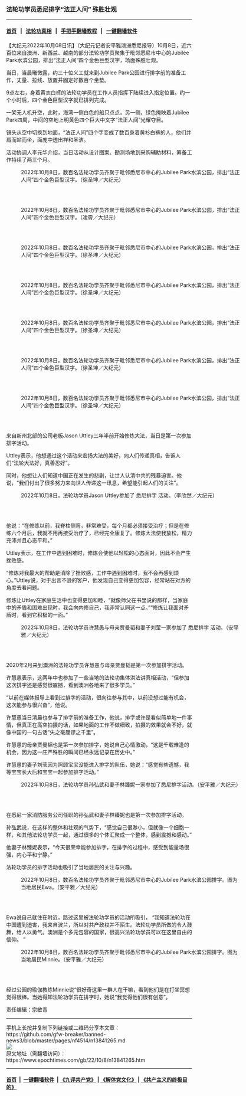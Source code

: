 ### 法轮功学员悉尼排字“法正人间” 殊胜壮观
------------------------

#### [首页](https://github.com/gfw-breaker/banned-news3/blob/master/README.md) &nbsp;&nbsp;|&nbsp;&nbsp; [法轮功真相](https://github.com/begood0513/basic/blob/master/README.md)  &nbsp;&nbsp;|&nbsp;&nbsp; [手把手翻墙教程](https://github.com/gfw-breaker/guides/wiki)  &nbsp;&nbsp;|&nbsp;&nbsp; [一键翻墙软件](https://github.com/gfw-breaker/nogfw/blob/master/README.md)  



<div><p>
 【大纪元2022年10月08日讯】（大纪元记者安平雅澳洲悉尼报导）10月8日，近六百位来自澳洲、新西兰、越南的部分法轮功学员聚集于毗邻悉尼市中心的Jubilee Park水滨公园，排出“法正人间”四个金色巨型汉字，场面殊胜壮观。
</p>
<p>
 当日，当晨曦微露，约三十位义工就来到Jubilee Park公园进行排字前的准备工作，丈量、拉线、放置并固定好数百个坐垫。
</p>
<p>
 9点左右，身着黄衣白裤的法轮功学员在工作人员指挥下陆续进入指定位置。约一个小时后，四个金色巨型汉字就已排列完成。
</p>
<p>
 一架无人机升空，此时，海湾一侧白色的船只点点，另一侧，绿色掩映着Jubilee Park四周，中间的空地上明黄色四个巨大中文字“法正人间”光耀夺目。
</p>
<p>
 镜头从空中切换到地面，“法正人间”四个字变成了数百身着黄衫白裤的人，他们并肩而站而坐，面庞中透出祥和圣洁。
</p>
<p>
 活动协调人李元华介绍，当日活动从设计图案、勘测场地到采购辅助材料，筹备工作持续了两三个月。
</p>
<figure aria-describedby="caption-attachment-13841287" class="wp-caption aligncenter" id="attachment_13841287" style="width: 600px">
 <ok href=" https://i.epochtimes.com/assets/uploads/2022/10/id13841287-772A9731-600x400.jpg" rel="noreferrer noopener" target="_blank">
  <img alt="" class="size-large wp-image-13841287" src="https://i.epochtimes.com/assets/uploads/2022/10/id13841287-772A9731-600x400.jpg"/>
 </ok>
 <br/><figcaption class="wp-caption-text" id="caption-attachment-13841287">
  2022年10月8日，数百名法轮功学员齐聚于毗邻悉尼市中心的Jubilee Park水滨公园，排出“法正人间”四个金色巨型汉字。（徐圣坤／大纪元）
 </figcaption><br/>
</figure><br/>
<figure aria-describedby="caption-attachment-13841304" class="wp-caption aligncenter" id="attachment_13841304" style="width: 600px">
 <ok href=" https://i.epochtimes.com/assets/uploads/2022/10/id13841304-c6c2e8e4ef486bbcb6bba04ed89c5df2-600x414.jpg" rel="noreferrer noopener" target="_blank">
  <img alt="" class="size-large wp-image-13841304" src="https://i.epochtimes.com/assets/uploads/2022/10/id13841304-c6c2e8e4ef486bbcb6bba04ed89c5df2-600x414.jpg"/>
 </ok>
 <br/><figcaption class="wp-caption-text" id="caption-attachment-13841304">
  2022年10月8日，数百名法轮功学员齐聚于毗邻悉尼市中心的Jubilee Park水滨公园，排出“法正人间”四个金色巨型汉字。（凌霄／大纪元）
 </figcaption><br/>
</figure><br/>
<figure aria-describedby="caption-attachment-13841289" class="wp-caption aligncenter" id="attachment_13841289" style="width: 600px">
 <ok href=" https://i.epochtimes.com/assets/uploads/2022/10/id13841289-772A9735-600x400.jpg" rel="noreferrer noopener" target="_blank">
  <img alt="" class="size-large wp-image-13841289" src="https://i.epochtimes.com/assets/uploads/2022/10/id13841289-772A9735-600x400.jpg"/>
 </ok>
 <br/><figcaption class="wp-caption-text" id="caption-attachment-13841289">
  2022年10月8日，数百名法轮功学员齐聚于毗邻悉尼市中心的Jubilee Park水滨公园，排出“法正人间”四个金色巨型汉字。（徐圣坤／大纪元）
 </figcaption><br/>
</figure><br/>
<figure aria-describedby="caption-attachment-13841302" class="wp-caption aligncenter" id="attachment_13841302" style="width: 600px">
 <ok href=" https://i.epochtimes.com/assets/uploads/2022/10/id13841302-772A9764-600x400.jpg" rel="noreferrer noopener" target="_blank">
  <img alt="" class="size-large wp-image-13841302" src="https://i.epochtimes.com/assets/uploads/2022/10/id13841302-772A9764-600x400.jpg"/>
 </ok>
 <br/><figcaption class="wp-caption-text" id="caption-attachment-13841302">
  2022年10月8日，数百名法轮功学员齐聚于毗邻悉尼市中心的Jubilee Park水滨公园，排出“法正人间”四个金色巨型汉字。（徐圣坤／大纪元）
 </figcaption><br/>
</figure><br/>
<figure aria-describedby="caption-attachment-13841290" class="wp-caption aligncenter" id="attachment_13841290" style="width: 600px">
 <ok href=" https://i.epochtimes.com/assets/uploads/2022/10/id13841290-772A9738-600x400.jpg" rel="noreferrer noopener" target="_blank">
  <img alt="" class="size-large wp-image-13841290" src="https://i.epochtimes.com/assets/uploads/2022/10/id13841290-772A9738-600x400.jpg"/>
 </ok>
 <br/><figcaption class="wp-caption-text" id="caption-attachment-13841290">
  2022年10月8日，数百名法轮功学员齐聚于毗邻悉尼市中心的Jubilee Park水滨公园，排出“法正人间”四个金色巨型汉字。（徐圣坤／大纪元）
 </figcaption><br/>
</figure><br/>
<figure aria-describedby="caption-attachment-13841301" class="wp-caption aligncenter" id="attachment_13841301" style="width: 600px">
 <ok href=" https://i.epochtimes.com/assets/uploads/2022/10/id13841301-772A9761-600x400.jpg" rel="noreferrer noopener" target="_blank">
  <img alt="" class="size-large wp-image-13841301" src="https://i.epochtimes.com/assets/uploads/2022/10/id13841301-772A9761-600x400.jpg"/>
 </ok>
 <br/><figcaption class="wp-caption-text" id="caption-attachment-13841301">
  2022年10月8日，数百名法轮功学员齐聚于毗邻悉尼市中心的Jubilee Park水滨公园，排出“法正人间”四个金色巨型汉字。（徐圣坤／大纪元）
 </figcaption><br/>
</figure><br/>
<figure aria-describedby="caption-attachment-13841293" class="wp-caption aligncenter" id="attachment_13841293" style="width: 600px">
 <ok href=" https://i.epochtimes.com/assets/uploads/2022/10/id13841293-772A9796-600x400.jpg" rel="noreferrer noopener" target="_blank">
  <img alt="" class="size-large wp-image-13841293" src="https://i.epochtimes.com/assets/uploads/2022/10/id13841293-772A9796-600x400.jpg"/>
 </ok>
 <br/><figcaption class="wp-caption-text" id="caption-attachment-13841293">
  2022年10月8日，数百名法轮功学员齐聚于毗邻悉尼市中心的Jubilee Park水滨公园，排出“法正人间”四个金色巨型汉字。（徐圣坤／大纪元）
 </figcaption><br/>
</figure><br/>
<p>
 来自新州北部的公司老板Jason Uttley三年半前开始修炼大法，当日是第一次参加排字活动。
</p>
<p>
 Uttley表示，他想通过这个活动来宏扬大法的美好，向人们传递真相，告诉人们“法轮大法好，真善忍好”。
</p>
<p>
 同时，他想让人们知道中国正在发生的悲剧，让世人认清中共的残暴迫害。他说，“我们付出了很多努力来向世人传递这一讯息，希望能引起人们的关注”。
</p>
<figure aria-describedby="caption-attachment-13841279" class="wp-caption aligncenter" id="attachment_13841279" style="width: 600px">
 <ok href=" https://i.epochtimes.com/assets/uploads/2022/10/id13841279-b832cd5f48a3aa96879ecb81d49239f2-600x431.jpg" rel="noreferrer noopener" target="_blank">
  <img alt="" class="size-large wp-image-13841279" src="https://i.epochtimes.com/assets/uploads/2022/10/id13841279-b832cd5f48a3aa96879ecb81d49239f2-600x431.jpg"/>
 </ok>
 <br/><figcaption class="wp-caption-text" id="caption-attachment-13841279">
  2022年10月8日，法轮功学员Jason Uttley参加了
  <ok href="https://www.epochtimes.com/gb/tag/%E6%82%89%E5%B0%BC%E6%8E%92%E5%AD%97.html">
   悉尼排字
  </ok>
  活动。（李欣然／大纪元）
 </figcaption><br/>
</figure><br/>
<p>
 他说：“在修练以前，我脊柱侧弯，非常难受，每个月都必须接受治疗；但是在修练六个月后，我就不用再接受治疗了，已经完全康复了。修炼大法使我放松，精力充沛并且心态平和。”
</p>
<p>
 Uttley表示，在工作中遇到困难时，修炼会使他以轻松的心态面对，因此不会产生挫败感。
</p>
<p>
 “修炼对我最大的帮助是消除了挫败感，工作中遇到困难时，我不会再感到烦心。”Uttley说，对于出言不逊的客户，他发现自己变得更加包容，经常站在对方的角度去看问题。
</p>
<p>
 修炼让Uttley在家庭生活中也变得更加和睦，“就像师父在书里说的那样，当家庭中的矛盾和困难出现时，我会向内修自己，我非常认同这一点。”“修炼让我面对矛盾时，看到它积极的一面。”
</p>
<figure aria-describedby="caption-attachment-13841275" class="wp-caption aligncenter" id="attachment_13841275" style="width: 600px">
 <ok href=" https://i.epochtimes.com/assets/uploads/2022/10/id13841275-IMG_4129-600x400.jpg" rel="noreferrer noopener" target="_blank">
  <img alt="" class="size-large wp-image-13841275" src="https://i.epochtimes.com/assets/uploads/2022/10/id13841275-IMG_4129-600x400.jpg"/>
 </ok>
 <br/><figcaption class="wp-caption-text" id="caption-attachment-13841275">
  2022年10月8日，法轮功学员许慧愚与母亲贾曼韬和妻子刘莹一家参加了
  <ok href="https://www.epochtimes.com/gb/tag/%E6%82%89%E5%B0%BC%E6%8E%92%E5%AD%97.html">
   悉尼排字
  </ok>
  活动。（安平雅／大纪元）
 </figcaption><br/>
</figure><br/>
<p>
 2020年2月来到澳洲的法轮功学员许慧愚与母亲贾曼韬是第一次参加排字活动。
</p>
<p>
 许慧愚表示，这两年中也参加了一些当地的法轮功集体洪法讲真相活动，“但参加这次排字还是感觉很震撼，看到澳洲各地来了很多学员。”
</p>
<p>
 “以前在媒体报导上看到过排字的活动，很向往参与其中，以前没想过能有机会，这次能参与很兴奋”，他说。
</p>
<p>
 许慧愚当日清晨也参与了排字前的准备工作，他说，排字或许是看似简单地一件事情，但真正在高空拍摄的话，如果地面的工作不做细致，拍摄的效果就会不好，就像中国的一句古话“失之毫厘谬之千里”。
</p>
<p>
 许慧愚的母亲贾曼韬也是第一次参加排字，她说自己心情激动，“这是千载难逢的机会，因为这一庄严殊胜的瞬间已经永远记录在历史中。”
</p>
<p>
 许慧愚的妻子刘莹因为照顾宝宝没能进入排字的队伍，她说：“感觉有些遗憾，我等宝宝长大后和宝宝一起参加排字活动。”
</p>
<figure aria-describedby="caption-attachment-13841273" class="wp-caption aligncenter" id="attachment_13841273" style="width: 600px">
 <ok href=" https://i.epochtimes.com/assets/uploads/2022/10/id13841273-IMG_4128-600x400.jpg" rel="noreferrer noopener" target="_blank">
  <img alt="" class="size-large wp-image-13841273" src="https://i.epochtimes.com/assets/uploads/2022/10/id13841273-IMG_4128-600x400.jpg"/>
 </ok>
 <br/><figcaption class="wp-caption-text" id="caption-attachment-13841273">
  2022年10月8日，法轮功学员孙弘武和妻子林臻妮一家参加了悉尼排字活动。（安平雅／大纪元）
 </figcaption><br/>
</figure><br/>
<p>
 在悉尼一家消防服务公司任职的孙弘武和妻子林臻妮也是第一次参加排字活动。
</p>
<p>
 孙弘武说，在这样的整体和壮观的气势下，“感觉自己很渺小，但就像一个细胞一样，和其他法轮功学员一起，通过很多的个体汇聚成一个整体，感到震撼和感动。”
</p>
<p>
 他妻子林臻妮表示，“今天很荣幸能参加排字，在排字的过程中，感受到能量场很强，内心平和宁静。”
</p>
<p>
 法轮功学员的排字活动也吸引了当地居民的关注与兴趣。
</p>
<figure aria-describedby="caption-attachment-13841276" class="wp-caption aligncenter" id="attachment_13841276" style="width: 600px">
 <ok href=" https://i.epochtimes.com/assets/uploads/2022/10/id13841276-83ef185b7c9fa9ebfd87d9cbd4febb7d-600x450.jpg" rel="noreferrer noopener" target="_blank">
  <img alt="" class="size-large wp-image-13841276" src="https://i.epochtimes.com/assets/uploads/2022/10/id13841276-83ef185b7c9fa9ebfd87d9cbd4febb7d-600x450.jpg"/>
 </ok>
 <br/><figcaption class="wp-caption-text" id="caption-attachment-13841276">
  2022年10月8日，数百名法轮功学员齐聚于毗邻悉尼市中心的Jubilee Park水滨公园排字。图为当地居民Ewa。（安平雅／大纪元）
 </figcaption><br/>
</figure><br/>
<p>
 Ewa说自己就住在附近，路过这里被法轮功学员的活动所吸引， “我知道法轮功在中国遭到迫害，我来自波兰，所以对共产政权并不陌生。法轮功学员所做的令人鼓舞，给人以勇气。澳洲是个多元包容的国家，很高兴法轮功学员可以在这里自由的信仰。 ”
</p>
<figure aria-describedby="caption-attachment-13841277" class="wp-caption aligncenter" id="attachment_13841277" style="width: 600px">
 <ok href=" https://i.epochtimes.com/assets/uploads/2022/10/id13841277-6c99500945de58e714e6b6be8bc112a0-600x444.jpg" rel="noreferrer noopener" target="_blank">
  <img alt="" class="size-large wp-image-13841277" src="https://i.epochtimes.com/assets/uploads/2022/10/id13841277-6c99500945de58e714e6b6be8bc112a0-600x444.jpg"/>
 </ok>
 <br/><figcaption class="wp-caption-text" id="caption-attachment-13841277">
  2022年10月8日，数百名法轮功学员齐聚于毗邻悉尼市中心的Jubilee Park水滨公园排字。图为当地居民Minnie。（安平雅／大纪元）
 </figcaption><br/>
</figure><br/>
<p>
 经过公园的瑜伽教练Minnie说“很好奇这里一群人在干嘛，看到他们是在打坐冥想觉得很棒。当她得知法轮功学员在排字时，她说“我觉得他们很有创意”。
</p>
<p>
 责任编辑：宗敏青
</p>
</div>
<hr/>
手机上长按并复制下列链接或二维码分享本文章：<br/>
https://github.com/gfw-breaker/banned-news3/blob/master/pages/nf4514/n13841265.md <br/>
<a href='https://github.com/gfw-breaker/banned-news3/blob/master/pages/nf4514/n13841265.md'><img src='https://github.com/gfw-breaker/banned-news3/blob/master/pages/nf4514/n13841265.md.png'/></a> <br/>
原文地址（需翻墙访问）：https://www.epochtimes.com/gb/22/10/8/n13841265.htm


------------------------
#### [首页](https://github.com/gfw-breaker/banned-news3/blob/master/README.md) &nbsp;|&nbsp; [一键翻墙软件](https://github.com/gfw-breaker/nogfw/blob/master/README.md) &nbsp;| [《九评共产党》](https://github.com/gfw-breaker/9ping.md/blob/master/README.md#九评之一评共产党是什么) | [《解体党文化》](https://github.com/gfw-breaker/jtdwh.md/blob/master/README.md) | [《共产主义的终极目的》](https://github.com/gfw-breaker/gczydzjmd.md/blob/master/README.md)


<img src='http://gfw-breaker.win/banned-news3/pages/nf4514/n13841265.md' width='0px' height='0px'/>